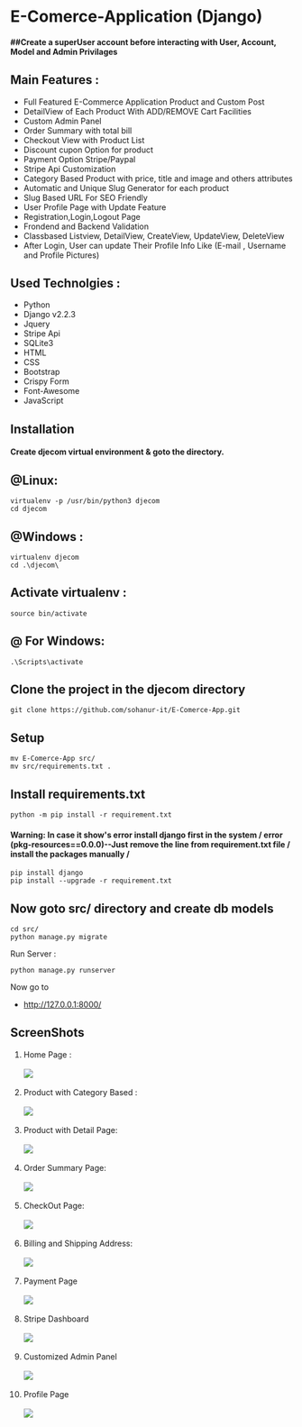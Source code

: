 # E-Comerce-Application (Django)
<h4>
##Create a superUser account before interacting with User, Account, Model and Admin Privilages
</h4>
<h2>
Main Features :
</h2>
        
<ul>
        <li>Full Featured E-Commerce Application Product and Custom Post</li>
        <li>DetailView of Each Product With ADD/REMOVE Cart Facilities</li>
        <li>Custom Admin Panel </li>
        <li>Order Summary with total bill</li>
        <li>Checkout View with Product List</li>
        <li>Discount cupon Option for product</li>
        <li>Payment Option Stripe/Paypal</li>
        <li>Stripe Api Customization</li>
        <li>Category Based Product with price, title and image and others attributes </li>
        <li>Automatic and Unique Slug Generator for each product</li>
        <li>Slug Based URL For SEO Friendly</li>
        <li>User Profile Page with Update Feature</li>
        <li>Registration,Login,Logout Page</li>
        <li>Frondend and Backend Validation</li>
        <li>Classbased Listview, DetailView, CreateView, UpdateView, DeleteView </li>
        <li>After Login, User can update Their Profile Info Like (E-mail , Username and Profile Pictures) </li>
  
  </ul>

<h2>
Used Technolgies :
</h2>
<ul>
<li>Python</li>
<li>Django v2.2.3</li>
<li>Jquery</li>
<li>Stripe Api</li>
<li>SQLite3</li>
<li>HTML</li>
<li>CSS</li>
<li>Bootstrap</li>
<li>Crispy Form</li>
<li>Font-Awesome</li>
<li>JavaScript</li>
</ul>

<h2>Installation</h2>
<h4>Create djecom virtual environment & goto the directory.
</h4>

<h2>@Linux:</h2>

```virtual
virtualenv -p /usr/bin/python3 djecom 
cd djecom
```

<h2> @Windows : </h2>

```windows
virtualenv djecom
cd .\djecom\
```

<h2> Activate virtualenv : </h2>

```activate
source bin/activate
```

<h2> @ For Windows: </h2>

```windows
.\Scripts\activate
```

<h2> Clone the project in the djecom directory </h2>

```clone
git clone https://github.com/sohanur-it/E-Comerce-App.git
```

<h2> Setup </h2>

```move
mv E-Comerce-App src/    
mv src/requirements.txt . 
```

<h2>Install requirements.txt </h2>

```install
python -m pip install -r requirement.txt
```


<h4>Warning: In case it show's error install django first in the system / error (pkg-resources==0.0.0)--Just remove the line from requirement.txt file / install the packages manually /  </h4>

```install
pip install django
pip install --upgrade -r requirement.txt
```

<h2> Now goto src/ directory and create db models</h2>

```
cd src/ 
python manage.py migrate 
```

Run Server :

```runserver
python manage.py runserver
```

Now go to<a href="http://127.0.0.1:8000/"><ul><li> http://127.0.0.1:8000/</li></ul> </a>


<h2>ScreenShots</h2>
<ol>
  <li>Home Page : </li><br>
<img src="https://github.com/sohanur-it/E-Comerce-App/blob/master/screenshots/hom1.png"><br><br>

   <li>Product with Category Based : </li><br>
<img src="https://github.com/sohanur-it/E-Comerce-App/blob/master/screenshots/home2.png"><br><br>
  
 <li>Product with Detail Page: </li><br>
<img src="https://github.com/sohanur-it/E-Comerce-App/blob/master/screenshots/home3.png"><br><br>

 <li>Order Summary Page: </li><br>
<img src="https://github.com/sohanur-it/E-Comerce-App/blob/master/screenshots/home4.png"><br><br>

 <li>CheckOut Page: </li><br>
<img src="https://github.com/sohanur-it/E-Comerce-App/blob/master/screenshots/home5.png"><br><br>

 <li>Billing and Shipping Address: </li><br>
<img src="https://github.com/sohanur-it/E-Comerce-App/blob/master/screenshots/home6.png"><br><br>

   <li>Payment Page </li><br>
<img src="https://github.com/sohanur-it/E-Comerce-App/blob/master/screenshots/home7.png"><br><br>

  <li>Stripe Dashboard </li><br>
<img src="https://github.com/sohanur-it/E-Comerce-App/blob/master/screenshots/home8.png"><br><br>

 <li>Customized Admin Panel </li><br>
<img src="https://github.com/sohanur-it/E-Comerce-App/blob/master/screenshots/home9.png"><br><br>

 <li>Profile Page </li><br>
<img src="https://github.com/sohanur-it/E-Comerce-App/blob/master/screenshots/profile.png"><br><br>
  
</ol>



